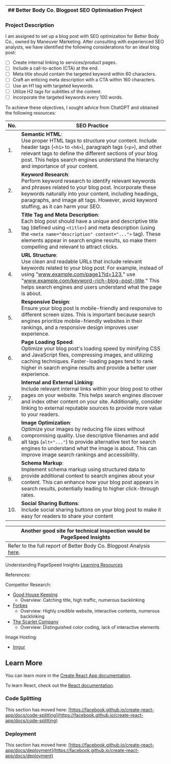 | ## Better Body Co. Blogpost SEO Optimisation Project |
| ---------------------------------------------------- |

### Project Description

I am assigned to set up a blog post with SEO optimization for Better Body Co., owned by Maneuver Marketing. After consulting with experienced SEO analysts, we have identified the following considerations for an ideal blog post:

- [ ] Create internal linking to services/product pages.
- [ ] Include a call-to-action (CTA) at the end.
- [ ] Meta title should contain the targeted keyword within 60 characters.
- [ ] Craft an enticing meta description with a CTA within 160 characters.
- [ ] Use an H1 tag with targeted keywords.
- [ ] Utilize H2 tags for subtitles of the content.
- [ ] Incorporate the targeted keywords every 100 words.

To achieve these objectives, I sought advice from ChatGPT and obtained the following resources:

| No. | SEO Practice                                                                                                                                                                                                                                                                                                           |
| --- | ---------------------------------------------------------------------------------------------------------------------------------------------------------------------------------------------------------------------------------------------------------------------------------------------------------------------- |
| 1.  | **Semantic HTML**:<br>Use proper HTML tags to structure your content. Include header tags (`<h1>` to `<h6>`), paragraph tags (`<p>`), and other relevant tags to define the different sections of your blog post. This helps search engines understand the hierarchy and importance of your content.                   |
| 2.  | **Keyword Research**:<br>Perform keyword research to identify relevant keywords and phrases related to your blog post. Incorporate these keywords naturally into your content, including headings, paragraphs, and image alt tags. However, avoid keyword stuffing, as it can harm your SEO.                           |
| 3.  | **Title Tag and Meta Description**:<br>Each blog post should have a unique and descriptive title tag (defined using `<title>`) and meta description (using the `<meta name="description" content="...">` tag). These elements appear in search engine results, so make them compelling and relevant to attract clicks. |
| 4.  | **URL Structure**:<br>Use clean and readable URLs that include relevant keywords related to your blog post. For example, instead of using "www.example.com/page1?id=123," use "www.example.com/keyword-rich-blog-post-title." This helps search engines and users understand what the page is about.                   |
| 5.  | **Responsive Design**:<br>Ensure your blog post is mobile-friendly and responsive to different screen sizes. This is important because search engines prioritize mobile-friendly websites in their rankings, and a responsive design improves user experience.                                                         |
| 6.  | **Page Loading Speed**:<br>Optimize your blog post's loading speed by minifying CSS and JavaScript files, compressing images, and utilizing caching techniques. Faster-loading pages tend to rank higher in search engine results and provide a better user experience.                                                |
| 7.  | **Internal and External Linking**:<br>Include relevant internal links within your blog post to other pages on your website. This helps search engines discover and index other content on your site. Additionally, consider linking to external reputable sources to provide more value to your readers.               |
| 8.  | **Image Optimization**:<br>Optimize your images by reducing file sizes without compromising quality. Use descriptive filenames and add alt tags (`alt="..."`) to provide alternative text for search engines to understand what the image is about. This can improve image search rankings and accessibility.          |
| 9.  | **Schema Markup**:<br>Implement schema markup using structured data to provide additional context to search engines about your content. This can enhance how your blog post appears in search results, potentially leading to higher click-through rates.                                                              |
| 10. | **Social Sharing Buttons**:<br>Include social sharing buttons on your blog post to make it easy for readers to share your content                                                                                                                                                                                      |

| Another good site for technical inspection would be PageSpeed Insights                                                                                                            |
| --------------------------------------------------------------------------------------------------------------------------------------------------------------------------------- |
| Refer to the full report of Better Body Co. Blogpost Analysis [here](https://pagespeed.web.dev/analysis/https-betterbody-co-blogs-health-articles/s6ihzfyxvl?form_factor=mobile). |

Understanding PageSpeed Insights [Learning Resources](https://www.youtube.com/watch?v=c5zSF1JQ1gs)

References:

Competitor Research:
- [Good House Keeping](https://www.goodhousekeeping.com/health-products/g43371225/best-supplements-for-menopause/)
  - Overview: Catching title, high traffic, numerous backlinking
- [Forbes](https://www.forbes.com/health/family/best-menopause-supplements/)
  - Overview: Highly credible website, interactive contents, numerous backlinking
- [The Scarlet Company](https://thescarletcompany.com/blogs/articles/understanding-your-menstrual-health-taking-extra-care)
  - Overview: Distinguished color coding, lack of interactive elements

Image Hosting:
- [Imgur](https://imgur.com/)

## Learn More

You can learn more in the [Create React App documentation](https://facebook.github.io/create-react-app/docs/getting-started).

To learn React, check out the [React documentation](https://reactjs.org/).

### Code Splitting

This section has moved here: [https://facebook.github.io/create-react-app/docs/code-splitting](https://facebook.github.io/create-react-app/docs/code-splitting)


### Deployment

This section has moved here: [https://facebook.github.io/create-react-app/docs/deployment](https://facebook.github.io/create-react-app/docs/deployment)

